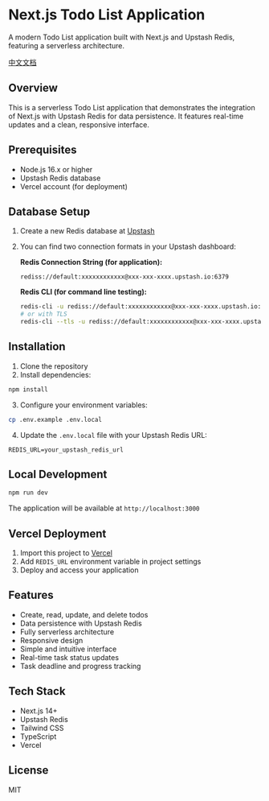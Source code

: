 # Next.js Todo List Application

A modern Todo List application built with Next.js and Upstash Redis, featuring a serverless architecture.

[中文文档](./README_zh.md)

## Overview

This is a serverless Todo List application that demonstrates the integration of Next.js with Upstash Redis for data persistence. It features real-time updates and a clean, responsive interface.

## Prerequisites

- Node.js 16.x or higher
- Upstash Redis database
- Vercel account (for deployment)

## Database Setup

1. Create a new Redis database at [Upstash](https://upstash.com/)
2. You can find two connection formats in your Upstash dashboard:

   **Redis Connection String (for application):**
   ```
   rediss://default:xxxxxxxxxxxx@xxx-xxx-xxxx.upstash.io:6379
   ```

   **Redis CLI (for command line testing):**
   ```bash
   redis-cli -u rediss://default:xxxxxxxxxxxx@xxx-xxx-xxxx.upstash.io:6379
   # or with TLS
   redis-cli --tls -u rediss://default:xxxxxxxxxxxx@xxx-xxx-xxxx.upstash.io:6379
   ```

## Installation

1. Clone the repository
2. Install dependencies:
```bash
npm install
```

3. Configure your environment variables:
```bash
cp .env.example .env.local
```

4. Update the `.env.local` file with your Upstash Redis URL:
```env
REDIS_URL=your_upstash_redis_url
```

## Local Development

```bash
npm run dev
```

The application will be available at `http://localhost:3000`

## Vercel Deployment

1. Import this project to [Vercel](https://vercel.com)
2. Add `REDIS_URL` environment variable in project settings
3. Deploy and access your application

## Features

- Create, read, update, and delete todos
- Data persistence with Upstash Redis
- Fully serverless architecture
- Responsive design
- Simple and intuitive interface
- Real-time task status updates
- Task deadline and progress tracking

## Tech Stack

- Next.js 14+
- Upstash Redis
- Tailwind CSS
- TypeScript
- Vercel

## License

MIT
